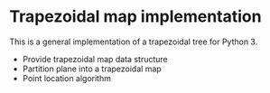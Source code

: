 # Trapezoidal map implementation

This is a general implementation of a trapezoidal tree for Python 3.

* Provide trapezoidal map data structure
* Partition plane into a trapezoidal map
* Point location algorithm


